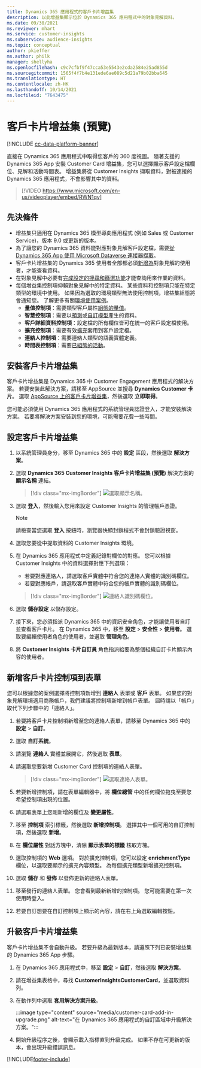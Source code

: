 ```yaml
---
title: Dynamics 365 應用程式的客戶卡片增益集
description: 以此增益集顯示位於 Dynamics 365 應用程式中的對象見解資料。
ms.date: 09/30/2021
ms.reviewer: mhart
ms.service: customer-insights
ms.subservice: audience-insights
ms.topic: conceptual
author: pkieffer
ms.author: philk
manager: shellyha
ms.openlocfilehash: c9c7cfbf9f47cca53e5543e2cda2584e25ad855d
ms.sourcegitcommit: 1565f4f7b4e131ede6ae089c5d21a79b02bba645
ms.translationtype: HT
ms.contentlocale: zh-HK
ms.lasthandoff: 10/14/2021
ms.locfileid: "7643475"
---
```

# <a name="customer-card-add-in-preview"></a>客戶卡片增益集 (預覽)

[!INCLUDE [cc-data-platform-banner](../includes/cc-data-platform-banner.md)]

直接在 Dynamics 365 應用程式中取得您客戶的 360 度視圖。 隨著支援的 Dynamics 365 App 安裝 Customer Card 增益集，您可以選擇顯示客戶設定檔欄位、見解和活動時間表。 增益集將從 Customer Insights 擷取資料，對被連接的 Dynamics 365 應用程式，不會影響其中的資料。

> [!VIDEO https://www.microsoft.com/en-us/videoplayer/embed/RWN1qv]

## <a name="prerequisites"></a>先決條件

- 增益集只適用在 Dynamics 365 模型導向應用程式 (例如 Sales 或 Customer Service)，版本 9.0 或更新的版本。
- 為了讓您的 Dynamics 365 資料能對應對象見解客戶設定檔，需要[從 Dynamics 365 App 使用 Microsoft Dataverse 連接器擷取](connect-power-query.md)。
- 客戶卡片增益集的 Dynamics 365 使用者全部都必須[新增為](permissions.md)對象見解的使用者，才能查看資料。
- 在對象見解中必要有[完成設定的搜尋和篩選功能](search-filter-index.md)才能查詢用來作業的資料。
- 每個增益集控制項仰賴對象見解中的特定資料。 某些資料和控制項只能在特定類型的環境中使用。 如果因為選取的環境類型無法使用控制項，增益集組態將會通知您。 了解更多有關[環境使用案例](work-with-business-accounts.md)。
  - **量值控制項**：需要類型客戶屬性[組態的量值](measures.md)。
  - **智慧控制項**：需要以[預測](predictions.md)或[自訂模型](custom-models.md)產生的資料。
  - **客戶詳細資料控制項**：設定檔的所有欄位皆可在統一的客戶設定檔使用。
  - **擴充控制項**：需要有效[擴充](enrichment-hub.md)套用到客戶設定檔。
  - **連絡人控制項**：需要連絡人類型的語義實體定義。
  - **時間表控制項**：需要[已組態的活動](activities.md)。

## <a name="install-the-customer-card-add-in"></a>安裝客戶卡片增益集

客戶卡片增益集是 Dynamics 365 中 Customer Engagement 應用程式的解決方案。 若要安裝此解決方案，請移至 AppSource 並搜尋 **Dynamics Customer 卡片**。 選取 [AppSource 上的客戶卡片增益集](https://appsource.microsoft.com/product/dynamics-365/mscrm.dynamics_365_customer_insights_customer_card_addin?tab=Overview)，然後選取 **立即取得**。

您可能必須使用 Dynamics 365 應用程式的系統管理員認證登入，才能安裝解決方案。 若要將解決方案安裝到您的環境，可能需要花費一些時間。

## <a name="configure-the-customer-card-add-in"></a>設定客戶卡片增益集

1. 以系統管理員身分，移至 Dynamics 365 中的 **設定** 區段，然後選取 **解決方案**。

1. 選取 **Dynamics 365 Customer Insights 客戶卡片增益集 (預覽)** 解決方案的 **顯示名稱** 連結。

   > [!div class="mx-imgBorder"]
   > ![選取顯示名稱。](media/select-display-name.png "請選取顯示名稱。")

1. 選取 **登入**，然後輸入您用來設定 Customer Insights 的管理帳戶憑證。

   > [!NOTE]
   > 請檢查當您選取 **登入** 按鈕時，瀏覽器快顯封鎖程式不會封鎖驗證視窗。

1. 選取您要從中提取資料的 Customer Insights 環境。

1. 在 Dynamics 365 應用程式中定義記錄對欄位的對應。 您可以根據 Customer Insights 中的資料選擇對應下列選項：
   - 若要對應連絡人，請選取客戶實體中符合您的連絡人實體的識別碼欄位。
   - 若要對應帳戶，請選取客戶實體中符合您的帳戶實體的識別碼欄位。

   > [!div class="mx-imgBorder"]
   > ![連絡人識別碼欄位。](media/contact-id-field.png "連絡人識別碼欄位。")

1. 選取 **儲存設定** 以儲存設定。

1. 接下來，您必須指派 Dynamics 365 中的資訊安全角色，才能讓使用者自訂並查看客戶卡片。 在 Dynamics 365 中，移至 **設定** > **安全性** > **使用者**。 選取要編輯使用者角色的使用者，並選取 **管理角色**。

1. 將 **Customer Insights 卡片自訂員** 角色指派給要為整個組織自訂卡片顯示內容的使用者。

## <a name="add-customer-card-controls-to-forms"></a>新增客戶卡片控制項到表單

您可以根據您的案例選擇將控制項新增到 **連絡人** 表單或 **客戶** 表單。 如果您的對象見解環境適用商務帳戶，我們建議將控制項新增到帳戶表單。 屆時請以「帳戶」取代下列步驟中的「連絡人」。

1. 若要將客戶卡片控制項新增至您的連絡人表單，請移至 Dynamics 365 中的 **設定** > **自訂**。

1. 選取 **自訂系統**。

1. 請瀏覽 **連絡人** 實體並展開它，然後選取 **表單**。

1. 請選取您要新增 Customer Card 控制項的連絡人表單。

    > [!div class="mx-imgBorder"]
    > ![選取連絡人表單。](media/contact-active-forms.png "請選取連絡人表單。")

1. 若要新增控制項，請在表單編輯器中，將 **欄位總管** 中的任何欄位拖曳至要您希望控制項出現的位置。

1. 請選取表單上您剛新增的欄位及 **變更屬性**。

1. 移至 **控制項** 索引標籤，然後選取 **新增控制項**。 選擇其中一個可用的自訂控制項，然後選取 **新增**。

1. 在 **欄位屬性** 對話方塊中，清除 **顯示表單的標籤** 核取方塊。

1. 選取控制項的 **Web** 選項。 對於擴充控制項，您可以設定 **enrichmentType** 欄位，以選取要顯示的擴充內容類型。 為每個擴充類型新增擴充控制項。

1. 選取 **儲存** 和 **發佈** 以發佈更新的連絡人表單。

1. 移至發行的連絡人表單。 您會看到最新新增的控制項。 您可能需要在第一次使用時登入。

1. 若要自訂想要在自訂控制項上顯示的內容，請在右上角選取編輯按鈕。

## <a name="upgrade-customer-card-add-in"></a>升級客戶卡片增益集

客戶卡片增益集不會自動升級。 若要升級為最新版本，請遵照下列已安裝增益集的 Dynamics 365 App 步驟。

1. 在 Dynamics 365 應用程式中，移至 **設定** > **自訂**，然後選取 **解決方案**。

1. 請在增益集表格中，尋找 **CustomerInsightsCustomerCard**，並選取資料列。

1. 在動作列中選取 **套用解決方案升級**。

   :::image type="content" source="media/customer-card-add-in-upgrade.png" alt-text="在 Dynamics 365 應用程式的自訂區域中升級解決方案。":::

1. 開始升級程序之後，會顯示載入指標直到升級完成。 如果不存在可更新的版本，會出現升級錯誤訊息。


[!INCLUDE[footer-include](../includes/footer-banner.md)]
